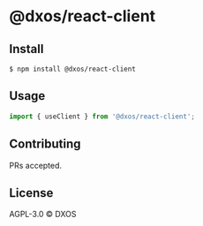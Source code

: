 # @dxos/react-client

## Install

```
$ npm install @dxos/react-client
```

## Usage

```javascript
import { useClient } from '@dxos/react-client';
```

## Contributing

PRs accepted.

## License

AGPL-3.0 © DXOS
